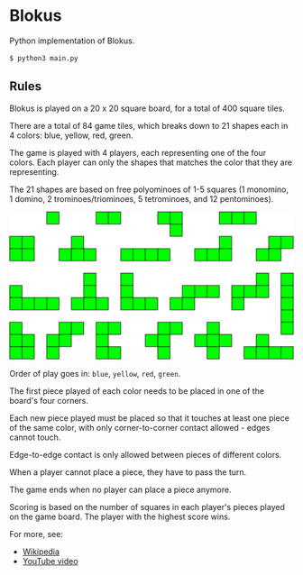 # Blokus

Python implementation of Blokus.

```bash
$ python3 main.py
```

## Rules

Blokus is played on a 20 x 20 square board, for a total of 400 square tiles.

There are a total of 84 game tiles, which breaks down to 21 shapes each in 4 colors: blue, yellow, red, green.

The game is played with 4 players, each representing one of the four colors. Each player can only the shapes that matches the color that they are representing.

The 21 shapes are based on free polyominoes of 1-5 squares (1 monomino, 1 domino, 2 trominoes/triominoes, 5 tetrominoes, and 12 pentominoes).

![blokus tiles](img/BlokusTiles_1920px.png)

Order of play goes in: `blue`, `yellow`, `red`, `green`.

The first piece played of each color needs to be placed in one of the board's four corners.

Each new piece played must be placed so that it touches at least one piece of the same color, with only corner-to-corner contact allowed - edges cannot touch.

Edge-to-edge contact is only allowed between pieces of different colors.

When a player cannot place a piece, they have to pass the turn.

The game ends when no player can place a piece anymore.

Scoring is based on the number of squares in each player's pieces played on the game board. The player with the highest score wins.

For more, see:

- [Wikipedia](https://en.wikipedia.org/wiki/Blokus)
- [YouTube video](https://www.youtube.com/watch?v=4HLIw4Imhmw)

